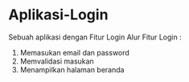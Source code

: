 # Aplikasi-Login
Sebuah aplikasi dengan Fitur Login
Alur Fitur Login :
1. Memasukan email dan password
2. Memvalidasi masukan
3. Menampilkan halaman beranda
